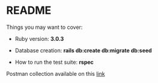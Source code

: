 # README

Things you may want to cover:

* Ruby version: **3.0.3**

* Database creation: **rails db:create db:migrate db:seed**

* How to run the test suite: **rspec**

Postman collection available on this [link](https://documenter.getpostman.com/view/22934616/2s93zCYfhZ)
